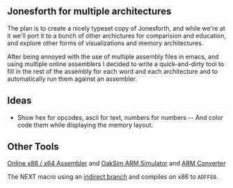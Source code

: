 ## Jonesforth for multiple architectures

The plan is to create a nicely typeset copy of Jonesforth, and while we're
at it we'll port it to a bunch of other archictures for comparision and education,
and explore other forms of visualizations and memory architectures.

After being annoyed with the use of multiple assembly files in emacs, and using 
multiple online assemblers I decided to write a quick-and-dirty tool to fill in
the rest of the assembly for each word and each architecture and to automatically
run them against an assembler.

## Ideas

- Show hex for opcodes, ascii for text, numbers for numbers -- And color code them while displaying the memory layout.

## Other Tools

[Online x86 / x64 Assembler](https://defuse.ca/online-x86-assembler.htm) and [OakSim ARM Simulator](https://wunkolo.github.io/OakSim/) and [ARM Converter](http://armconverter.com/)

The NEXT macro using an [indirect branch](https://en.wikipedia.org/wiki/Indirect_branch) and compiles on x86 to `ADFFE0`. 





